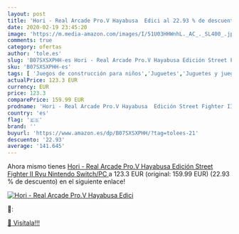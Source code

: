 ```yaml
---
layout: post
title: 'Hori - Real Arcade Pro.V Hayabusa  Edici al 22.93 % de descuento'
date: 2020-02-19 23:45:20
image: 'https://m.media-amazon.com/images/I/51U03HHWnhL._AC_._SL400_.jpg'
comments: true
category: ofertas
author: 'tole.es'
slug: 'B07SXSXPHH-es Hori - Real Arcade Pro.V Hayabusa Edición Street Fighter...'
sku: 'B07SXSXPHH-es'
tags: [ 'Juegos de construcción para niños','Juguetes','Juguetes y juegos','nintendo', ]
actualPrice: 123.3 EUR
currency: EUR
price: 123.3
comparePrice: 159.99 EUR
prodname: 'Hori - Real Arcade Pro.V Hayabusa  Edición Street Fighter II Ryu  Nintendo Switch/PC '
country: 'es'
flag: '🇪🇸'
brand: ''
buyurl: 'https://www.amazon.es/dp/B07SXSXPHH/?tag=tolees-21'
descuento: '22.93'
average: '141.645'
---
```


Ahora mismo tienes [Hori - Real Arcade Pro.V Hayabusa  Edición Street Fighter II Ryu  Nintendo Switch/PC ](https://www.amazon.es/dp/B07SXSXPHH/?tag=tolees-21) a 123.3 EUR (original: 159.99 EUR) (22.93 %  de descuento) en el siguiente enlace!

[![Hori - Real Arcade Pro.V Hayabusa  Edici](https://m.media-amazon.com/images/I/51U03HHWnhL._AC_._SL400_.jpg)](https://www.amazon.es/dp/B07SXSXPHH/?tag=tolees-21)

🔎:


[🛒 Visítala!!!](https://www.amazon.es/dp/B07SXSXPHH/?tag=tolees-21)
